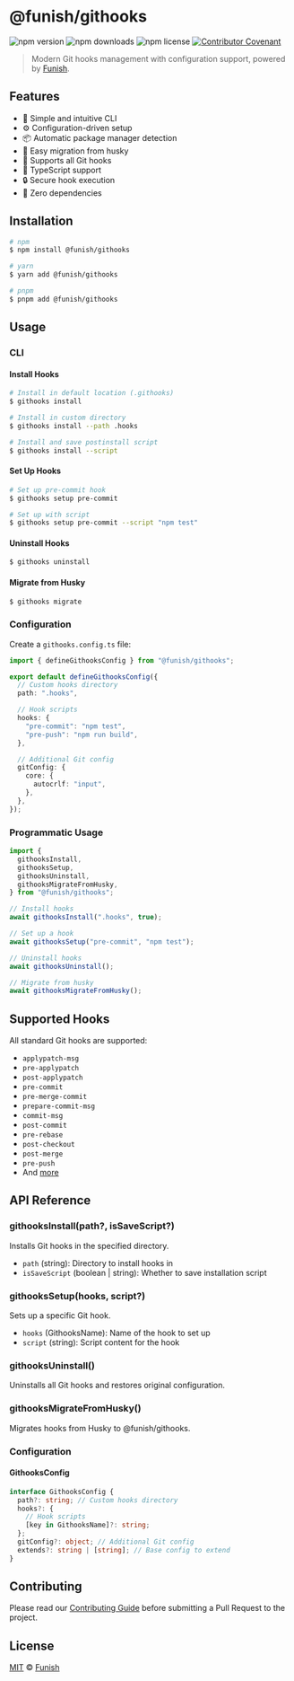 # @funish/githooks

![npm version](https://img.shields.io/npm/v/@funish/githooks)
![npm downloads](https://img.shields.io/npm/dw/@funish/githooks)
![npm license](https://img.shields.io/npm/l/@funish/githooks)
[![Contributor Covenant](https://img.shields.io/badge/Contributor%20Covenant-2.1-4baaaa.svg)](https://www.contributor-covenant.org/version/2/1/code_of_conduct/)

> Modern Git hooks management with configuration support, powered by [Funish](https://funish.net/).

## Features

- 🚀 Simple and intuitive CLI
- ⚙️ Configuration-driven setup
- 📦 Automatic package manager detection
- 🔄 Easy migration from husky
- 🎯 Supports all Git hooks
- 💪 TypeScript support
- 🔒 Secure hook execution
- 🌟 Zero dependencies

## Installation

```bash
# npm
$ npm install @funish/githooks

# yarn
$ yarn add @funish/githooks

# pnpm
$ pnpm add @funish/githooks
```

## Usage

### CLI

#### Install Hooks

```bash
# Install in default location (.githooks)
$ githooks install

# Install in custom directory
$ githooks install --path .hooks

# Install and save postinstall script
$ githooks install --script
```

#### Set Up Hooks

```bash
# Set up pre-commit hook
$ githooks setup pre-commit

# Set up with script
$ githooks setup pre-commit --script "npm test"
```

#### Uninstall Hooks

```bash
$ githooks uninstall
```

#### Migrate from Husky

```bash
$ githooks migrate
```

### Configuration

Create a `githooks.config.ts` file:

```ts
import { defineGithooksConfig } from "@funish/githooks";

export default defineGithooksConfig({
  // Custom hooks directory
  path: ".hooks",

  // Hook scripts
  hooks: {
    "pre-commit": "npm test",
    "pre-push": "npm run build",
  },

  // Additional Git config
  gitConfig: {
    core: {
      autocrlf: "input",
    },
  },
});
```

### Programmatic Usage

```ts
import {
  githooksInstall,
  githooksSetup,
  githooksUninstall,
  githooksMigrateFromHusky,
} from "@funish/githooks";

// Install hooks
await githooksInstall(".hooks", true);

// Set up a hook
await githooksSetup("pre-commit", "npm test");

// Uninstall hooks
await githooksUninstall();

// Migrate from husky
await githooksMigrateFromHusky();
```

## Supported Hooks

All standard Git hooks are supported:

- `applypatch-msg`
- `pre-applypatch`
- `post-applypatch`
- `pre-commit`
- `pre-merge-commit`
- `prepare-commit-msg`
- `commit-msg`
- `post-commit`
- `pre-rebase`
- `post-checkout`
- `post-merge`
- `pre-push`
- And [more](https://git-scm.com/docs/githooks)

## API Reference

### githooksInstall(path?, isSaveScript?)

Installs Git hooks in the specified directory.

- `path` (string): Directory to install hooks in
- `isSaveScript` (boolean | string): Whether to save installation script

### githooksSetup(hooks, script?)

Sets up a specific Git hook.

- `hooks` (GithooksName): Name of the hook to set up
- `script` (string): Script content for the hook

### githooksUninstall()

Uninstalls all Git hooks and restores original configuration.

### githooksMigrateFromHusky()

Migrates hooks from Husky to @funish/githooks.

### Configuration

#### GithooksConfig

```ts
interface GithooksConfig {
  path?: string; // Custom hooks directory
  hooks?: {
    // Hook scripts
    [key in GithooksName]?: string;
  };
  gitConfig?: object; // Additional Git config
  extends?: string | [string]; // Base config to extend
}
```

## Contributing

Please read our [Contributing Guide](../../CONTRIBUTING.md) before submitting a Pull Request to the project.

## License

[MIT](LICENSE) © [Funish](https://funish.net/)
